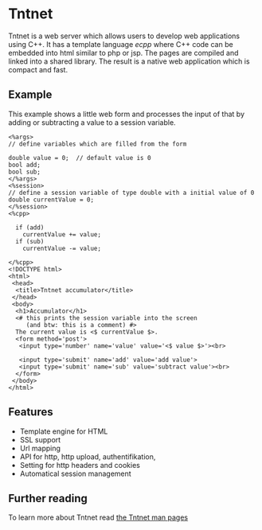 Tntnet
======

Tntnet is a web server which allows users to develop web applications using C++.
It has a template language *ecpp* where C++ code can be embedded into html
similar to php or jsp. The pages are compiled and linked into a shared library.
The result is a native web application which is compact and fast.

Example
-------

This example shows a little web form and processes the input of that by adding
or subtracting a value to a session variable.

    <%args>
    // define variables which are filled from the form

    double value = 0;  // default value is 0
    bool add;
    bool sub;
    </%args>
    <%session>
    // define a session variable of type double with a initial value of 0
    double currentValue = 0;
    </%session>
    <%cpp>

      if (add)
        currentValue += value;
      if (sub)
        currentValue -= value;

    </%cpp>
    <!DOCTYPE html>
    <html>
     <head>
      <title>Tntnet accumulator</title>
     </head>
     <body>
      <h1>Accumulator</h1>
      <# this prints the session variable into the screen
         (and btw: this is a comment) #>
      The current value is <$ currentValue $>.
      <form method='post'>
       <input type='number' name='value' value='<$ value $>'><br>

       <input type='submit' name='add' value='add value'>
       <input type='submit' name='sub' value='subtract value'><br>
      </form>
     </body>
    </html>

Features
--------

* Template engine for HTML
* SSL support
* Url mapping
* API for http, http upload, authentifikation,
* Setting for http headers and cookies
* Automatical session management

Further reading
---------------

To learn more about Tntnet read [the Tntnet man pages](man.html)
